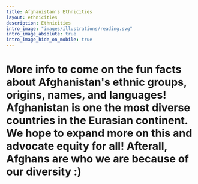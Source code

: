 ```yaml
---
title: Afghanistan's Ethnicities
layout: ethnicities
description: Ethnicities
intro_image: "images/illustrations/reading.svg"
intro_image_absolute: true
intro_image_hide_on_mobile: true
---
```



# More info to come on the fun facts about Afghanistan's ethnic groups, origins, names, and languages! Afghanistan is one the most diverse countries in the Eurasian continent. We hope to expand more on this and advocate equity for all! Afterall, Afghans are who we are because of our diversity :)
